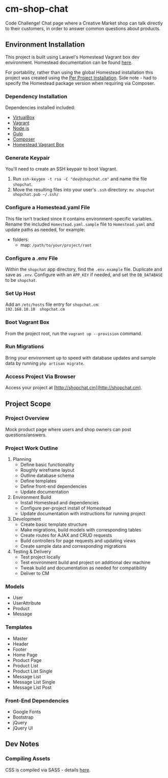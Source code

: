 # cm-shop-chat
Code Challenge! Chat page where a Creative Market shop can talk directly to their customers, in order to answer common questions about products.  

## Environment Installation
This project is built using Laravel's Homestead Vagrant box dev environment. Homestead documentation can be found [here](https://laravel.com/docs/5.6/homestead).

For portability, rather than using the global Homestead installation this project was created using the [Per Project Installation](https://laravel.com/docs/5.6/homestead#per-project-installation). Side note - had to specify the Homestead package version when requiring via Composer.

### Dependency Installation
Dependencies installed included:  

- [VirtualBox](https://www.virtualbox.org/wiki/Downloads)  
- [Vagrant](https://www.vagrantup.com/downloads.html)  
- [Node.js](https://nodejs.org/en/download/)  
- [Gulp](https://github.com/gulpjs/gulp/blob/master/docs/getting-started.md)
- [Composer](https://getcomposer.org/download/)
- [Homestead Vagrant Box](https://laravel.com/docs/5.6/homestead#first-steps)

### Generate Keypair
You'll need to create an SSH keypair to boot Vagrant.

1. Run `ssh-keygen -t rsa -C "dev@shopchat.cm"` and name the file `shopchat`.
2. Move the resulting files into your user's `.ssh` directory:  `mv shopchat shopchat.pub ~/.ssh/`

### Configure a Homestead.yaml File
This file isn't tracked since it contains environment-specific variables. Rename the included `Homestead.yaml.sample` file to `Homestead.yaml` and update paths as needed, for example:  

- folders:
	- map: `/path/to/your/project/root`

### Configure a .env File
Within the `shopchat` app directory, find the `.env.example` file. Duplicate and save as `.env`. Configure with an `APP_KEY` if needed, and set the `DB_DATABASE` to be `shopchat`.

### Set Up Host
Add an `/etc/hosts` file entry for `shopchat.cm`:  
`192.168.10.10  shopchat.cm`

### Boot Vagrant Box
From the project root, run the `vagrant up --provision` command.

### Run Migrations
Bring your environment up to speed with database updates and sample data by running `php artisan migrate`.

### Access Project Via Browser
Access your project at [http://shopchat.cm](http://shopchat.cm).

## Project Scope

### Project Overview
Mock product page where users and shop owners can post questions/answers. 

### Project Work Outline
1. Planning
	- Define basic functionality
	- Roughly wireframe layout
	- Outline database schema
	- Define templates
	- Define front-end dependencies
	- Update documentation
2. Environment Build
	- Install Homestead and dependencies
	- Configure per-project install of Homestead
	- Update documentation with instructions for running project
3. Development
	- Create basic template structure
	- Make migrations, build models with corresponding tables
	- Create routes for AJAX and CRUD requests
	- Build controllers for page requests and updating views
	- Create sample data and corresponding migrations
4. Testing & Delivery
	- Test project locally
	- Test environment build and project on additional dev machine
	- Tweak build and documentation as needed for compatibility
	- Deliver to CM

### Models
- User
- UserAttribute
- Product
- Message

### Templates
- Master
- Header
- Footer
- Home Page
- Product Page
- Product List
- Product List Single
- Message List
- Message List Single
- Message List Post

### Front-End Dependencies
- Google Fonts
- Bootstrap
- jQuery
- jQuery UI


## Dev Notes

### Compiling Assets
CSS is compiled via SASS - details [here](https://laravel.com/docs/5.6/mix#sass).
